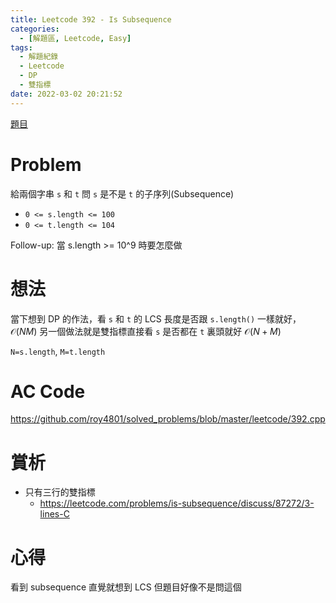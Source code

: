```yaml
---
title: Leetcode 392 - Is Subsequence
categories:
  - [解題區, Leetcode, Easy]
tags:
  - 解題紀錄
  - Leetcode
  - DP
  - 雙指標
date: 2022-03-02 20:21:52
---
```


[題目](https://leetcode.com/problems/is-subsequence/)

# Problem

給兩個字串 `s` 和 `t` 問 `s` 是不是 `t` 的子序列(Subsequence)

- `0 <= s.length <= 100`
- `0 <= t.length <= 104`

Follow-up: 當 s.length >= 10^9 時要怎麼做

# 想法

當下想到 DP 的作法，看 `s` 和 `t` 的 LCS 長度是否跟 `s.length()` 一樣就好，$\mathcal{O}(NM)$
另一個做法就是雙指標直接看 `s` 是否都在 `t` 裏頭就好 $\mathcal{O}(N+M)$

`N=s.length`, `M=t.length`

# AC Code
<https://github.com/roy4801/solved_problems/blob/master/leetcode/392.cpp>

# 賞析
- 只有三行的雙指標
  - <https://leetcode.com/problems/is-subsequence/discuss/87272/3-lines-C>

# 心得
看到 subsequence 直覺就想到 LCS 但題目好像不是問這個
